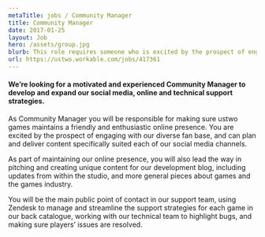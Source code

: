 ```yaml
---
metaTitle: jobs / Community Manager
title: Community Manager
date: 2017-01-25
layout: Job
hero: /assets/group.jpg
blurb: This role requires someone who is excited by the prospect of engaging with our diverse fan base.
url: https://ustwo.workable.com/jobs/417361
---
```


#### We’re looking for a motivated and experienced Community Manager to develop and expand our social media, online and technical support strategies.

As Community Manager you will be responsible for making sure ustwo games maintains a friendly and enthusiastic online presence. You are excited by the prospect of engaging with our diverse fan base, and can plan and deliver content specifically suited each of our social media channels.

As part of maintaining our online presence, you will also lead the way in pitching and creating unique content for our development blog, including updates from within the studio, and more general pieces about games and the games industry.

You will be the main public point of contact in our support team, using Zendesk to manage and streamline the support strategies for each game in our back catalogue, working with our technical team to highlight bugs, and making sure players’ issues are resolved.
